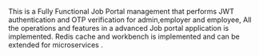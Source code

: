 This is a Fully Functional Job Portal management that performs JWT authentication and OTP verification for admin,employer and employee,
All the operations and features in a advanced Job portal application is implemented.
Redis cache and workbench is implemented and can be extended for microservices .
